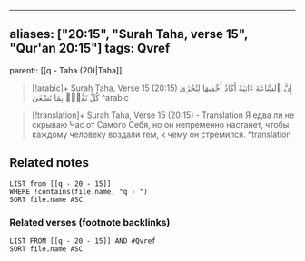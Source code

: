 
---
aliases: ["20:15", "Surah Taha, verse 15", "Qur'an 20:15"]
tags: Qvref
---

parent:: [[q - Taha (20)|Taha]]

> [!arabic]+ Surah Taha, Verse 15 (20:15)
> <span class="quran-arabic">إِنَّ ٱلسَّاعَةَ ءَاتِيَةٌ أَكَادُ أُخْفِيهَا لِتُجْزَىٰ كُلُّ نَفْسٍۭ بِمَا تَسْعَىٰ</span>
^arabic

> [!translation]+ Surah Taha, Verse 15 (20:15) - Translation
> Я едва ли не скрываю Час от Самого Себя, но он непременно настанет, чтобы каждому человеку воздали тем, к чему он стремился.
^translation



## Related notes
```dataview
LIST from [[q - 20 - 15]]
WHERE !contains(file.name, "q - ")
SORT file.name ASC
```

### Related verses (footnote backlinks)
```dataview
LIST FROM [[q - 20 - 15]] AND #Qvref
SORT file.name ASC
```

